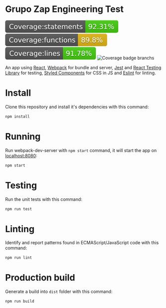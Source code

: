 Grupo Zap Engineering Test
====================
![Coverage badge states](badges/badge-statements.svg "Coverage statements") ![Coverage badge functions](badges/badge-functions.svg "Coverage functions") ![Coverage badge lines](badges/badge-lines.svg "Coverage lines") ![Coverage badge branchs](badges/badge-branchs.svg "Coverage branchs")

An app using [React](https://pt-br.reactjs.org/), [Webpack](https://webpack.js.org/) for bundle and server, [Jest](https://jestjs.io/) and [React Testing Library](https://testing-library.com/docs/react-testing-library/intro) for testing, [Styled Components](https://www.styled-components.com/) for CSS in JS and [Eslint](https://eslint.org/) for linting.

# Install
Clone this repository and install it's dependencies with this command:
``` sh
npm install
```

# Running
Run webpack-dev-server with `npm start` command, it will start the app on [localhost:8080](http://localhost:8080):

``` sh
npm start
```

# Testing
Run the unit tests with this command:

``` sh
npm run test
```

# Linting 
Identify and report patterns found in ECMAScript/JavaScript code with this command:

``` sh
npm run lint
```

# Production build
Generate a build into `dist` folder with this command:

``` sh
npm run build
```
